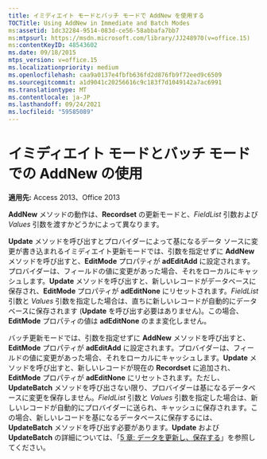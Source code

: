 ```yaml
---
title: イミディエイト モードとバッチ モードで AddNew を使用する
TOCTitle: Using AddNew in Immediate and Batch Modes
ms:assetid: 1dc32284-9514-083d-ce56-58abbafa7bb7
ms:mtpsurl: https://msdn.microsoft.com/library/JJ248970(v=office.15)
ms:contentKeyID: 48543602
ms.date: 09/18/2015
mtps_version: v=office.15
ms.localizationpriority: medium
ms.openlocfilehash: caa9a0137e4fbfb636fd2d876fb9f72eed9c6509
ms.sourcegitcommit: a1d9041c20256616c9c183f7d1049142a7ac6991
ms.translationtype: MT
ms.contentlocale: ja-JP
ms.lasthandoff: 09/24/2021
ms.locfileid: "59585089"
---
```

# <a name="using-addnew-in-immediate-and-batch-modes"></a>イミディエイト モードとバッチ モードでの AddNew の使用


**適用先:** Access 2013、Office 2013

**AddNew** メソッドの動作は、**Recordset** の更新モードと、*FieldList* 引数および *Values* 引数を渡すかどうかによって異なります。

**Update** メソッドを呼び出すとプロバイダーによって基になるデータ ソースに変更が書き込まれるイミディエイト更新モードでは、引数を指定せずに **AddNew** メソッドを呼び出すと、**EditMode** プロパティが **adEditAdd** に設定されます。プロバイダーは、フィールドの値に変更があった場合、それをローカルにキャッシュします。**Update** メソッドを呼び出すと、新しいレコードがデータベースに保存され、**EditMode** プロパティが **adEditNone** にリセットされます。*FieldList* 引数と *Values* 引数を指定した場合は、直ちに新しいレコードが自動的にデータベースに保存されます (**Update** を呼び出す必要はありません)。この場合、**EditMode** プロパティの値は **adEditNone** のまま変化しません。

バッチ更新モードでは、引数を指定せずに **AddNew** メソッドを呼び出すと、**EditMode** プロパティが **adEditAdd** に設定されます。プロバイダーは、フィールドの値に変更があった場合、それをローカルにキャッシュします。**Update** メソッドを呼び出すと、新しいレコードが現在の **Recordset** に追加され、**EditMode** プロパティが **adEditNone** にリセットされます。ただし、**UpdateBatch** メソッドを呼び出さない限り、プロバイダーは基になるデータベースに変更を保存しません。*FieldList* 引数と *Values* 引数を指定した場合は、新しいレコードが自動的にプロバイダーに送られ、キャッシュに保存されます。この場合、新しいレコードを基になるデータベースに保存するには、**UpdateBatch** メソッドを呼び出す必要があります。**Update** および **UpdateBatch** の詳細については、「[5 章: データを更新し、保存する](chapter-5-updating-and-persisting-data.md)」を参照してください。

